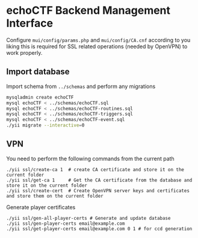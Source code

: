 # echoCTF Backend Management Interface

Configure `mui/config/params.php` and `mui/config/CA.cnf` according to you liking this is required for SSL related operations (needed by OpenVPN) to work properly.

## Import database
Import schema from `../schemas` and perform any migrations
```sh
mysqladmin create echoCTF
mysql echoCTF < ../schemas/echoCTF.sql
mysql echoCTF < ../schemas/echoCTF-routines.sql
mysql echoCTF < ../schemas/echoCTF-triggers.sql
mysql echoCTF < ../schemas/echoCTF-event.sql
./yii migrate --interactive=0
```

## VPN
You need to perform the following commands from the current path
```
./yii ssl/create-ca 1  # create CA certificate and store it on the current folder
./yii ssl/get-ca 1     # Get the CA certificate from the database and store it on the current folder
./yii ssl/create-cert  # Create OpenVPN server keys and certificates and store them on the current folder
```

Generate player certificates

```
./yii ssl/gen-all-player-certs # Generate and update database
./yii ssl/gen-player-certs email@example.com
./yii ssl/get-player-certs email@example.com 0 1 # for ccd generation
```
